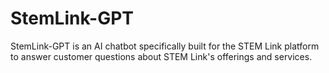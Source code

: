 # StemLink-GPT
StemLink-GPT is an AI chatbot specifically built for the STEM Link platform to answer customer questions about STEM Link's offerings and services.
